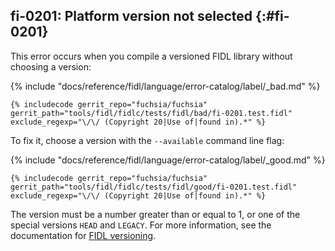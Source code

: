 ## fi-0201: Platform version not selected {:#fi-0201}

This error occurs when you compile a versioned FIDL library without choosing a
version:

{% include "docs/reference/fidl/language/error-catalog/label/_bad.md" %}

```fidl
{% includecode gerrit_repo="fuchsia/fuchsia" gerrit_path="tools/fidl/fidlc/tests/fidl/bad/fi-0201.test.fidl" exclude_regexp="\/\/ (Copyright 20|Use of|found in).*" %}
```

To fix it, choose a version with the `--available` command line flag:

{% include "docs/reference/fidl/language/error-catalog/label/_good.md" %}

```fidl
{% includecode gerrit_repo="fuchsia/fuchsia" gerrit_path="tools/fidl/fidlc/tests/fidl/good/fi-0201.test.fidl" exclude_regexp="\/\/ (Copyright 20|Use of|found in).*" %}
```

The version must be a number greater than or equal to 1, or one of the special
versions `HEAD` and `LEGACY`. For more information, see the documentation for
[FIDL versioning][201-versioning].

[201-versioning]: /docs/reference/fidl/language/versioning.md


